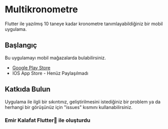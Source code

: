 # Multikronometre

Flutter ile yazılmış 10 taneye kadar kronometre tanımlayabildiğiniz bir mobil uygulama.

## Başlangıç

Bu uygulamayı mobil mağazalarda bulabilirsiniz.

- [Google Play Store](https://docs.flutter.dev/get-started/codelab)
- IOS App Store - Henüz Paylaşılmadı

## Katkıda Bulun

Uygulama ile ilgli bir sıkıntınız, geliştirilmesini istediğiniz bir problem ya da herhangi bir görüşünüz için "issues" kısmını kullanabilirsiniz.

### Emir Kalafat Flutter💙 ile oluşturdu
